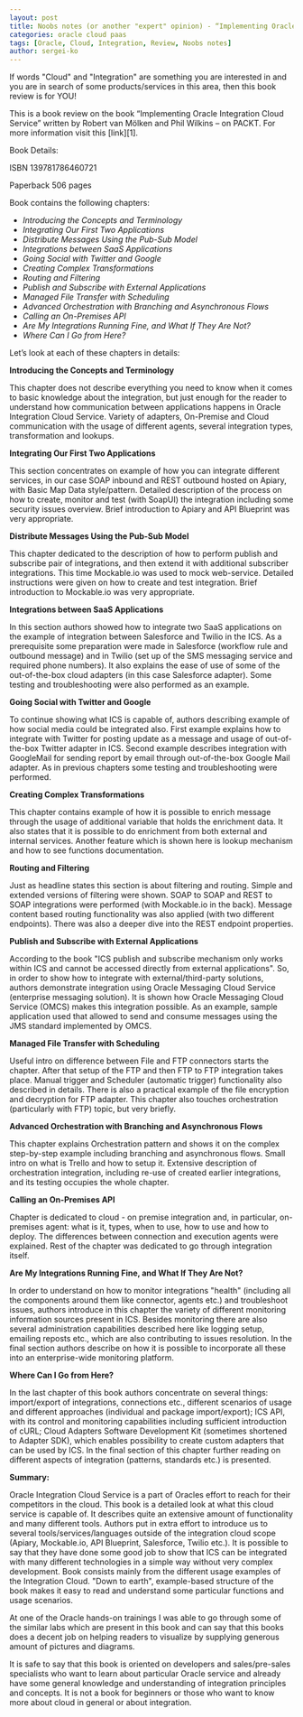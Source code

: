 ```yaml
---
layout: post
title: Noobs notes (or another "expert" opinion) - “Implementing Oracle Integration Cloud Service” book review
categories: oracle cloud paas
tags: [Oracle, Cloud, Integration, Review, Noobs notes]
author: sergei-ko
---
```


If words "Cloud" and "Integration" are something you are interested in and you are in search of some products/services in this area, then this book review is for YOU!

This is a book review on the book “Implementing Oracle Integration Cloud Service” written by Robert van Mölken and Phil Wilkins – on PACKT. For more information visit this [link][1].

Book Details:

ISBN 139781786460721

Paperback 506 pages

Book contains the following chapters:

* *Introducing the Concepts and Terminology*
* *Integrating Our First Two Applications*
* *Distribute Messages Using the Pub-Sub Model*
* *Integrations between SaaS Applications*
* *Going Social with Twitter and Google*
* *Creating Complex Transformations*
* *Routing and Filtering*
* *Publish and Subscribe with External Applications*
* *Managed File Transfer with Scheduling*
* *Advanced Orchestration with Branching and Asynchronous Flows*
* *Calling an On-Premises API*
* *Are My Integrations Running Fine, and What If They Are Not?*
* *Where Can I Go from Here?*

Let’s look at each of these chapters in details:

**Introducing the Concepts and Terminology**

This chapter does not describe everything you need to know when it comes to basic knowledge about the integration, but just enough for the reader to understand how communication between applications happens in Oracle Integration Cloud Service. Variety of adapters, On-Premise and Cloud communication with the usage of different agents, several integration types, transformation and lookups.

**Integrating Our First Two Applications**

This section concentrates on example of how you can integrate different services, in our case SOAP inbound and REST outbound hosted on Apiary, with Basic Map Data style/pattern. Detailed description of the process on how to create, monitor and test (with SoapUI) the integration including some security issues overview. Brief introduction to Apiary and API Blueprint was very appropriate.

**Distribute Messages Using the Pub-Sub Model**

This chapter dedicated to the description of how to perform publish and subscribe pair of integrations, and then extend it with additional subscriber integrations. This time Mockable.io was used to mock web-service. Detailed instructions were given on how to create and test integration. Brief introduction to Mockable.io was very appropriate.

**Integrations between SaaS Applications**

In this section authors showed how to integrate two SaaS applications on the example of integration between Salesforce and Twilio in the ICS. As a prerequisite some preparation were made in Salesforce (workflow rule and outbound message) and in Twilio (set up of the SMS messaging service and required phone numbers). It also explains the ease of use of some of the out-of-the-box cloud adapters (in this case Salesforce adapter). Some testing and troubleshooting were also performed as an example.

**Going Social with Twitter and Google**

To continue showing what ICS is capable of, authors describing example of how social media could be integrated also. First example explains how to integrate with Twitter for posting update as a message and usage of out-of-the-box Twitter adapter in ICS. Second example describes integration with GoogleMail for sending report by email through out-of-the-box Google Mail adapter. As in previous chapters some testing and troubleshooting were performed.

**Creating Complex Transformations**

This chapter contains example of how it is possible to enrich message through the usage of additional variable that holds the enrichment data. It also states that it is possible to do enrichment from both external and internal services. Another feature which is shown here is lookup mechanism and how to see functions documentation.

**Routing and Filtering**

Just as headline states this section is about filtering and routing. Simple and extended versions of filtering were shown. SOAP to SOAP and REST to SOAP integrations were performed (with Mockable.io in the back). Message content based routing functionality was also applied (with two different endpoints). There was also a deeper dive into the REST endpoint properties.

**Publish and Subscribe with External Applications**

According to the book "ICS publish and subscribe mechanism only works within ICS and cannot be accessed directly from external applications". So, in order to show how to integrate with external/third-party solutions, authors demonstrate integration using Oracle Messaging Cloud Service (enterprise messaging solution). It is shown how Oracle Messaging Cloud Service (OMCS) makes this integration possible. As an example, sample application used that allowed to send and consume messages using the JMS standard implemented by OMCS.

**Managed File Transfer with Scheduling**

Useful intro on difference between File and FTP connectors starts the chapter. After that setup of the FTP and then FTP to FTP integration takes place. Manual trigger and Scheduler (automatic trigger) functionality also described in details. There is also a practical example of the file encryption and decryption for FTP adapter. This chapter also touches orchestration (particularly with FTP) topic, but very briefly.

**Advanced Orchestration with Branching and Asynchronous Flows**

This chapter explains Orchestration pattern and shows it on the complex step-by-step example including branching and asynchronous flows. Small intro on what is Trello and how to setup it. Extensive description of orchestration integration, including re-use of created earlier integrations, and its testing occupies the whole chapter.

**Calling an On-Premises API**

Chapter is dedicated to cloud - on premise integration and, in particular, on-premises agent: what is it, types, when to use, how to use and how to deploy. The differences between connection and execution agents were explained. Rest of the chapter was dedicated to go through integration itself.

**Are My Integrations Running Fine, and What If They Are Not?**

In order to understand on how to monitor integrations "health" (including all the components around them like connector, agents etc.) and troubleshoot issues, authors introduce in this chapter the variety of different monitoring information sources present in ICS. Besides monitoring there are also several administration capabilities described here like logging setup, emailing reposts etc., which are also contributing to issues resolution. In the final section authors describe on how it is possible to incorporate all these into an enterprise-wide monitoring platform.

**Where Can I Go from Here?**

In the last chapter of this book authors concentrate on several things: import/export of integrations, connections etc., different scenarios of usage and different approaches (individual and package import/export); ICS API, with its control and monitoring capabilities including sufficient introduction of cURL; Cloud Adapters Software Development Kit (sometimes shortened to Adapter SDK), which enables possibility to create custom adapters that can be used by ICS. In the final section of this chapter further reading on different aspects of integration (patterns, standards etc.) is presented.


**Summary:**

Oracle Integration Cloud Service is a part of Oracles effort to reach for their competitors in the cloud. This book is a detailed look at what this cloud service is capable of. It describes quite an extensive amount of functionality and many different tools. Authors put in extra effort to introduce us to several tools/services/languages outside of the integration cloud scope (Apiary, Mockable.io, API Blueprint, Salesforce, Twilio etc.). It is possible to say that they have done some good job to show that ICS can be integrated with many different technologies in a simple way without very complex development.
Book consists mainly from the different usage examples of the Integration Cloud. "Down to earth", example-based structure of the book makes it easy to read and understand some particular functions and usage scenarios.

At one of the Oracle hands-on trainings I was able to go through some of the similar labs which are present in this book and can say that this books does a decent job on helping readers to visualize by supplying generous amount of pictures and diagrams.

It is safe to say that this book is oriented on developers and sales/pre-sales specialists who want to learn about particular Oracle service and already have some general knowledge and understanding of integration principles and concepts. It is not a book for beginners or those who want to know more about cloud in general or about integration.
